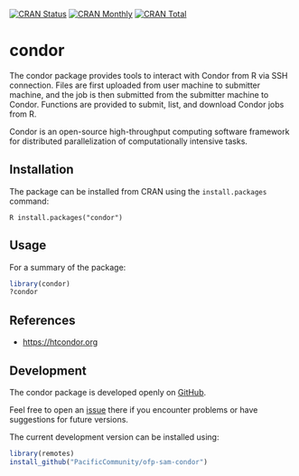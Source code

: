 [![CRAN Status](https://r-pkg.org/badges/version/condor)](https://cran.r-project.org/package=condor)
[![CRAN Monthly](https://cranlogs.r-pkg.org/badges/condor)](https://cran.r-project.org/package=condor)
[![CRAN Total](https://cranlogs.r-pkg.org/badges/grand-total/condor)](https://cran.r-project.org/package=condor)

condor
======

The condor package provides tools to interact with Condor from R via SSH
connection. Files are first uploaded from user machine to submitter machine, and
the job is then submitted from the submitter machine to Condor. Functions are
provided to submit, list, and download Condor jobs from R.

Condor is an open-source high-throughput computing software framework for
distributed parallelization of computationally intensive tasks.

Installation
------------

The package can be installed from CRAN using the `install.packages` command:

``R
install.packages("condor")
``

Usage
-----

For a summary of the package:

```R
library(condor)
?condor
```

References
----------

* https://htcondor.org

Development
-----------

The condor package is developed openly on
[GitHub](https://github.com/PacificCommunity/ofp-sam-condor).

Feel free to open an
[issue](https://github.com/PacificCommunity/ofp-sam-condor/issues) there if you
encounter problems or have suggestions for future versions.

The current development version can be installed using:

```R
library(remotes)
install_github("PacificCommunity/ofp-sam-condor")
```
